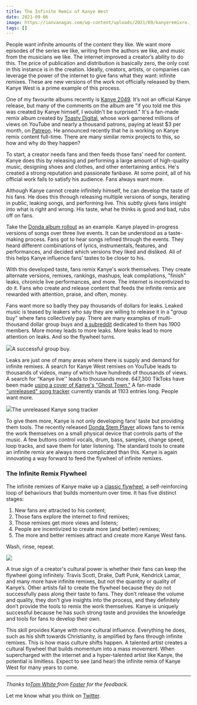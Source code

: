 ```yaml
---
title: The Infinite Remix of Kanye West
date: 2021-09-06
image: https://ianvanagas.com/wp-content/uploads/2021/09/kanyeremixre.jpg
tags: []
---
```

People want infinite amounts of the content they like. We want more episodes of the series we like, writing from the authors we like, and music from the musicians we like. The internet improved a creator’s ability to do this. The price of publication and distribution is basically zero, the only cost in this instance is in the creation. Ideally, creators, artists, or companies can leverage the power of the internet to give fans what they want: infinite remixes. These are new versions of the work not officially released by them. Kanye West is a prime example of this process.

One of my favourite albums recently is [Kanye 2049](https://www.youtube.com/watch?v=Iu37OXZ6cHk). It’s not an official Kanye release, but many of the comments on the album are "if you told me this was created by Kanye himself, I wouldn't be surprised." It's a fan-made remix album created by [Toasty Digital](https://www.youtube.com/channel/UCnE2M5M68O8laZycDgKqkhw), whose work garnered millions of views on YouTube and nearly a thousand patrons, paying at least $3 per month, on [Patreon](https://www.patreon.com/toastydigital). He announced recently that he is working on Kanye remix content full-time. There are many similar remix projects to this, so how and why do they happen?

To start, a creator needs fans and then feeds those fans’ need for content. Kanye does this by releasing and performing a large amount of high-quality music, designing shoes and clothes, and other entertaining antics. He's created a strong reputation and passionate fanbase. At some point, all of his official work fails to satisfy his audience. Fans always want more.

Although Kanye cannot create infinitely himself, he can develop the taste of his fans. He does this through releasing multiple versions of songs, iterating in public, leaking songs, and performing live. This subtly gives fans insight into what is right and wrong. His taste, what he thinks is good and bad, rubs off on fans.

Take the [Donda album rollout](https://www.theringer.com/2021/8/25/22641356/kanye-west-listening-party-donda-chicago-drake-beef) as an example. Kanye played in-progress versions of songs over three live events. It can be understood as a taste-making process. Fans got to hear songs refined through the events. They heard different combinations of lyrics, instrumentals, features, and performances, and decided which versions they liked and disliked. All of this helps Kanye influence fans’ tastes to be closer to his.

With this developed taste, fans remix Kanye's work themselves. They create alternate versions, remixes, rankings, mashups, leak compilations, "finish" leaks, chronicle live performances, and more. The internet is incentivized to do it. Fans who create and release content that feeds the infinite remix are rewarded with attention, praise, and often, money. 

Fans want more so badly they pay thousands of dollars for leaks. Leaked music is teased by leakers who say they are willing to release it in a "group buy" where fans collectively pay. There are many examples of multi-thousand dollar group buys and [a subreddit](https://www.reddit.com/r/kanyebuys/) dedicated to them has 1900 members. More money leads to more leaks. More leaks lead to more attention on leaks. And so the flywheel turns.

![](https://lh4.googleusercontent.com/M4t1WlbXx-qavV6ll_GLQVxn9yCsjs2llwd8jXLRvyLeYzAeuG-liYmvCVVOkdNsIe66VMOtxajWECS_6GWZsiTTZnyfqowhj1SN7a_6mf8wf1jztdhzuEVzZPjideJD87ljHmzL=s0)A successful group buy. 

Leaks are just one of many areas where there is supply and demand for infinite remixes. A search for Kanye West remixes on YouTube leads to thousands of videos, many of which have hundreds of thousands of views. A search for “Kanye live'' leads to thousands more. 647,300 TikToks have been made [using a cover of Kanye's "Ghost Town."](https://www.tiktok.com/music/ghost-town-voice-memo-full-version-out-now-6936006004631014150?lang=en) A fan-made ["unreleased" song tracker](https://docs.google.com/spreadsheets/d/14KHVWNqqy4_cF4qU0eHsZpSDtn2Ap0AdXXjg2S5QzhI/edit#gid=0) currently stands at 1103 entries long. People want more.

![](https://lh4.googleusercontent.com/QhneuxKyFcyC8RAWqVrJRbBbP_Vc91gmRFrQak6iZXeov6HF5gZmG-aJO8A-SLp6XwYSX_2dTXiRi-2UboeDnYNRrAtwcf6maO3SuCtKHVUtc4xvMfL_DiVHbspVe6z5gRn972m5=s0)The unreleased Kanye song tracker

To give them more, Kanye is not only developing fans’ taste but providing them tools. The recently released [Donda Stem Player](https://www.kanyewest.com/) allows fans to remix the work themselves on a small physical device that controls parts of the music. A few buttons control vocals, drum, bass, samples, change speed, loop tracks, and save them for later listening. The standard tools to create an infinite remix are always more complicated than this. Kanye is again innovating a way forward to feed the flywheel of infinite remixes.

### **The Infinite Remix Flywheel**

The infinite remixes of Kanye make up a [classic flywheel](https://www.jimcollins.com/concepts/the-flywheel.html), a self-reinforcing loop of behaviours that builds momentum over time. It has five distinct stages:

  1. New fans are attracted to his content;
  2. Those fans explore the internet to find remixes; 
  3. Those remixes get more views and listens;
  4. People are incentivized to create more (and better) remixes; 
  5. The more and better remixes attract and create more Kanye West fans.


Wash, rinse, repeat.

![](https://lh6.googleusercontent.com/ql4MgNI-3QiCeCeDvj_VDiLeY2-WAog2m78WR2RU776XNncBb8_4pC8DGd3WK3N3Dt-d8xYkKb3ZpLfEdT_3jNghdfHuslTEb8CPwdShJVx3UEzXEDUoD7jApdlO3IBIglJtIrSj=s0)

A true sign of a creator's cultural power is whether their fans can keep the flywheel going infinitely. Travis Scott, Drake, Daft Punk, Kendrick Lamar, and many more have infinite remixes, but not the quantity or quality of Kanye’s. Other artists fail to create the flywheel because they do not successfully pass along their taste to fans. They don’t release the volume and quality, they don’t give insights into the process, and they definitely don’t provide the tools to remix the work themselves. Kanye is uniquely successful because he has such strong taste and provides the knowledge and tools for fans to develop their own.

This skill provides Kanye with more cultural influence. Everything he does, such as his shift towards Christianity, is amplified by fans through infinite remixes. This is how mass culture shifts happen. A talented artist creates a cultural flywheel that builds momentum into a mass movement. When supercharged with the internet and a hyper-talented artist like Kanye, the potential is limitless. Expect to see (and hear) the infinite remix of Kanye West for many years to come.

* * *

_Thanks to[Tom White ](https://www.whitenoise.email/)from [Foster](https://www.foster.co/) for the feedback._

Let me know what you think on [Twitter](http://twitter.com/ianvanagas).
